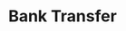 ---
title: 'Bank Transfer'
weight: 60
meta_title: "Payment methods - Bank Transfer - MultiSafepay Docs"
linktomarketing: "https://www.multisafepay.com/solutions/payment-methods/bank-transfer"
childlist: '.'
meta_description: "Sign up. Build and test your payments integration. Explore our products and services. Use our API Reference, SDKs, and wrappers. Get support."
intro_description: "Bank Transfer, also known as SEPA Credit Transfer, is a secure, trusted, international banking method. Customers can make any type of online payment in euros within the SEPA area. You can link Bank Transfer directly to your website. When a customer selects Bank Transfer as payment method, they receive MultiSafepay bank account details by email.
"
layout: 'single'
logo: '/logo/Payment_methods/banktransfer-en.svg' 
short_description: 'A secure, trusted, international payment method within the SEPA region.'
aliases: 
    - /support-tab/magento2/payment-methods/bank-transfer
    - /payment-methods/banks/bank-transfer
---